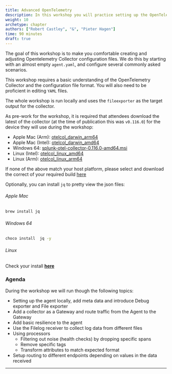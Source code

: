 ```yaml
---
title: Advanced OpenTelemetry
description: In this workshop you will practice setting up the OpenTelemetry Collector configuration from scratch and go though several advanced configuration scenarios's
weight: 10
archetype: chapter
authors: ["Robert Castley", "&", "Pieter Hagen"]
time: 90 minutes
draft: true
---
```


The goal of this workshop is to make you comfortable creating and adjusting Opentelemetry Collector configuration files. We do this by starting with an almost empty `agent.yaml`, and configure several commonly asked scenarios.

This workshop requires a basic understanding of the OpenTelemetry Collector and the configuration file format. You will also need to be proficient in editing `YAML` files.

The whole workshop is run locally and uses the `fileexporter` as the target output for the collector.

As pre-work for the workshop, it is required that attendees download the latest of the collector (at the time of publication this was `v0.116.0`) for the device they will use during the workshop:

* Apple Mac (Arm): [otelcol_darwin_arm64](https://github.com/signalfx/splunk-otel-collector/releases/download/v0.116.0/otelcol_darwin_arm64)
* Apple Mac (Intel): [otelcol_darwin_amd64](https://github.com/signalfx/splunk-otel-collector/releases/download/v0.115.0/otelcol_darwin_amd64)
* Windows 64: [splunk-otel-collector-0.116.0-amd64.msi](https://github.com/signalfx/splunk-otel-collector/releases/download/v0.116.0/splunk-otel-collector-0.116.0-amd64.msi)
* Linux (Intel): [otelcol_linux_amd64](https://github.com/signalfx/splunk-otel-collector/releases/download/v0.116.0/otelcol_linux_amd64)
* Linux (Arm): [otelcol_linux_arm64](https://github.com/signalfx/splunk-otel-collector/releases/download/v0.116.0/otelcol_linux_arm64)

If none of the above match your host platform, please select and download the correct of your required build [here](https://github.com/signalfx/splunk-otel-collector/releases/tag/v0.116.0)

Optionally, you can install `jq` to pretty view the json files:

###### Apple Mac

```bash
brew install jq
```

###### Windows 64

```bash
choco install  jq -y
```

###### Linux

Check your install **[here](https://jqlang.github.io/jq/download/)**

### Agenda

During the workshop we will run though the following topics:

* Setting up the agent locally, add meta data and introduce Debug exporter and File exporter
* Add a collector as a Gateway and route traffic from the Agent to the Gateway
* Add basic resilience to the agent
* Use the Filelog receiver to collect log data from different files
* Using processors
  * Filtering out noise (health checks) by dropping specific spans
  * Remove specific tags
  * Transform attributes to match expected format
* Setup routing to different endpoints depending on values in the data received

---
<!-- {{% children containerstyle="ul" depth="1" description="true" %}} -->
